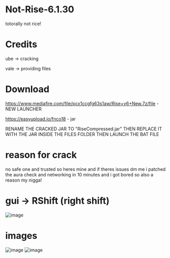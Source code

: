# Not-Rise-6.1.30
totorally not rice!

# Credits
ube -> cracking

vale -> providing files

# Download
https://www.mediafire.com/file/pcx1ccgfg63s1aw/Rise+v6+New.7z/file - NEW LAUNCHER

https://easyupload.io/fnco18 - jar

RENAME THE CRACKED JAR TO "RiseCompressed.jar" THEN REPLACE IT WITH THE JAR INSIDE THE FILES FOLDER THEN LAUNCH THE BAT FILE

# reason for crack
no safe one and trusted so heres mine and if theres issues dm me i patched the aura check and networking in 10 minutes and i got bored so also a reason my nigga!

# gui -> RShift (right shift)

![image](https://github.com/user-attachments/assets/e5cad224-486a-448e-abec-4c7d671c0e64)

# images

![image](https://github.com/user-attachments/assets/9bd9f54e-f483-4fbf-bf9b-6cd64a49257d)
![image](https://github.com/user-attachments/assets/1138b74b-ce7a-45a7-9683-c237e7c1dec8)
